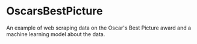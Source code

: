 # OscarsBestPicture
An example of web scraping data on the Oscar's Best Picture award and a machine learning model about the data.
